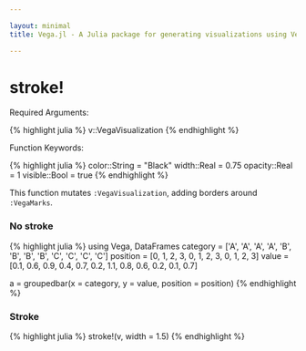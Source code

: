 ```yaml
---

layout: minimal
title: Vega.jl - A Julia package for generating visualizations using Vega

---
```


# stroke!

Required Arguments:

{% highlight julia %}
v::VegaVisualization
{% endhighlight %}

Function Keywords:

{% highlight julia %}
color::String = "Black"
width::Real = 0.75
opacity::Real = 1
visible::Bool = true
{% endhighlight %}

This function mutates `:VegaVisualization`, adding borders around `:VegaMarks`.

### No stroke
{% highlight julia %}
using Vega, DataFrames
category = ['A', 'A', 'A', 'A', 'B', 'B', 'B', 'B', 'C', 'C', 'C', 'C']
position = [0, 1, 2, 3, 0, 1, 2, 3, 0, 1, 2, 3]
value = [0.1, 0.6, 0.9, 0.4, 0.7, 0.2, 1.1, 0.8, 0.6, 0.2, 0.1, 0.7]

a = groupedbar(x = category, y = value, position = position)
{% endhighlight %}

<div id="nostroke"></div>
<script type="text/javascript">
parse("nostroke",
	    {"name":"groupedbar","height":300,"padding":"auto","marks":[{"marks":[{"properties":{"enter":{"x":{"field":"group","scale":"pos"},"y2":{"value":0,"scale":"y"},"width":{"offset":-1,"scale":"pos","band":true},"fill":{"field":"group","scale":"group"},"y":{"field":"y","scale":"y"}}},"type":"rect"}],"properties":{"enter":{"x":{"field":"key","scale":"x"},"width":{"scale":"x","band":true}}},"scales":[{"name":"pos","range":"width","domain":{"data":"","field":"group"},"type":"ordinal"}],"from":{"data":"table","transform":[{"groupby":["x"],"type":"facet"}]},"type":"group"}],"axes":[{"properties":{"title":{"fontSize":{"value":14}}},"title":"x","type":"x","scale":"x"},{"titleOffset":40,"properties":{"title":{"fontSize":{"value":14}}},"title":"y","type":"y","scale":"y"}],"data":[{"name":"table","values":[{"x":"A","y2":0,"group":0,"y":0.1},{"x":"A","y2":0,"group":1,"y":0.6},{"x":"A","y2":0,"group":2,"y":0.9},{"x":"A","y2":0,"group":3,"y":0.4},{"x":"B","y2":0,"group":0,"y":0.7},{"x":"B","y2":0,"group":1,"y":0.2},{"x":"B","y2":0,"group":2,"y":1.1},{"x":"B","y2":0,"group":3,"y":0.8},{"x":"C","y2":0,"group":0,"y":0.6},{"x":"C","y2":0,"group":1,"y":0.2},{"x":"C","y2":0,"group":2,"y":0.1},{"x":"C","y2":0,"group":3,"y":0.7}]}],"scales":[{"name":"x","padding":0.2,"range":"width","domain":{"data":"table","field":"x"},"type":"ordinal"},{"name":"y","nice":true,"range":"height","domain":{"data":"table","field":"y"}},{"name":"group","range":["rgb(166,206,227)","rgb( 31,120,180)","rgb(178,223,138)","rgb( 51,160, 44)","rgb(251,154,153)","rgb(227, 26, 28)","rgb(253,191,111)","rgb(255,127,  0)","rgb(202,178,214)","rgb(106, 61,154)","rgb(255,255,153)","rgb(177, 89, 40)"],"domain":{"data":"table","field":"group"},"type":"ordinal"}],"width":500,"legends":[{"title":"Group","fill":"group"}]}

    );
</script>



### Stroke

{% highlight julia %}
stroke!(v, width = 1.5)
{% endhighlight %}

<div id="strokedark"></div>
<script type="text/javascript">
parse("strokedark",
	    {"name":"groupedbar","height":300,"padding":"auto","marks":[{"marks":[{"properties":{"enter":{"stroke":{"value":"Black"},"x":{"field":"group","scale":"pos"},"y2":{"value":0,"scale":"y"},"strokeWidth":{"value":1.5},"width":{"offset":-1,"scale":"pos","band":true},"fill":{"field":"group","scale":"group"},"strokeOpacity":{"value":1},"y":{"field":"y","scale":"y"}}},"type":"rect"}],"properties":{"enter":{"x":{"field":"key","scale":"x"},"width":{"scale":"x","band":true}}},"scales":[{"name":"pos","range":"width","domain":{"data":"","field":"group"},"type":"ordinal"}],"from":{"data":"table","transform":[{"groupby":["x"],"type":"facet"}]},"type":"group"}],"axes":[{"properties":{"title":{"fontSize":{"value":14}}},"title":"x","type":"x","scale":"x"},{"titleOffset":40,"properties":{"title":{"fontSize":{"value":14}}},"title":"y","type":"y","scale":"y"}],"data":[{"name":"table","values":[{"x":"A","y2":0,"group":0,"y":0.1},{"x":"A","y2":0,"group":1,"y":0.6},{"x":"A","y2":0,"group":2,"y":0.9},{"x":"A","y2":0,"group":3,"y":0.4},{"x":"B","y2":0,"group":0,"y":0.7},{"x":"B","y2":0,"group":1,"y":0.2},{"x":"B","y2":0,"group":2,"y":1.1},{"x":"B","y2":0,"group":3,"y":0.8},{"x":"C","y2":0,"group":0,"y":0.6},{"x":"C","y2":0,"group":1,"y":0.2},{"x":"C","y2":0,"group":2,"y":0.1},{"x":"C","y2":0,"group":3,"y":0.7}]}],"scales":[{"name":"x","padding":0.2,"range":"width","domain":{"data":"table","field":"x"},"type":"ordinal"},{"name":"y","nice":true,"range":"height","domain":{"data":"table","field":"y"}},{"name":"group","range":["rgb(166,206,227)","rgb( 31,120,180)","rgb(178,223,138)","rgb( 51,160, 44)","rgb(251,154,153)","rgb(227, 26, 28)","rgb(253,191,111)","rgb(255,127,  0)","rgb(202,178,214)","rgb(106, 61,154)","rgb(255,255,153)","rgb(177, 89, 40)"],"domain":{"data":"table","field":"group"},"type":"ordinal"}],"width":500,"legends":[{"title":"Group","fill":"group"}]}

    );
</script>
